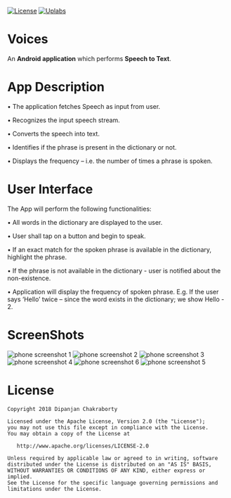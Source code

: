[![License](https://img.shields.io/github/license/blipinsk/StaggeredAnimationGroup.svg?style=flat)](https://www.apache.org/licenses/LICENSE-2.0)
[![Uplabs](https://img.shields.io/badge/Uplabs-Voices-brightgreen.svg?style=flat)](https://www.uplabs.com/posts/voices-open-source-apps)

# Voices
 An **Android application** which performs **Speech to Text**.
# App Description
• The application fetches Speech as input from user.

• Recognizes the input speech stream.

• Converts the speech into text.

• Identifies if the phrase is present in the dictionary or not.

• Displays the frequency – i.e. the number of times a phrase is spoken.

# User Interface
The App will perform the following functionalities:

• All words in the dictionary are displayed to the user.

• User shall tap on a button and begin to speak.

• If an exact match for the spoken phrase is available in the
dictionary, highlight the phrase.

• If the phrase is not available in the dictionary - user is notified
about the non-existence.

• Application will display the frequency of spoken phrase.
  E.g. If the user says ‘Hello’ twice – since the word exists in
  the dictionary; we show Hello - 2.

# ScreenShots
![phone screenshot 1](https://user-images.githubusercontent.com/9950220/43687742-58caec2e-98f8-11e8-8f61-081e4593de6d.jpg)
![phone screenshot 2](https://user-images.githubusercontent.com/9950220/43687743-590a7de4-98f8-11e8-9e89-4b90de069ea0.jpg)
![phone screenshot 3](https://user-images.githubusercontent.com/9950220/43687744-5947cc80-98f8-11e8-88ec-f932569148e3.jpg)
![phone screenshot 4](https://user-images.githubusercontent.com/9950220/43687745-59844e76-98f8-11e8-8739-cf2ff97b610c.jpg)
![phone screenshot 6](https://user-images.githubusercontent.com/9950220/43687741-588c9ce4-98f8-11e8-8803-0dad133360ae.jpg)
![phone screenshot 5](https://user-images.githubusercontent.com/9950220/43687746-59ccffb8-98f8-11e8-9319-b5ae4f9ffaa7.jpg)

# License

    Copyright 2018 Dipanjan Chakraborty

    Licensed under the Apache License, Version 2.0 (the "License");
    you may not use this file except in compliance with the License.
    You may obtain a copy of the License at

       http://www.apache.org/licenses/LICENSE-2.0

    Unless required by applicable law or agreed to in writing, software
    distributed under the License is distributed on an "AS IS" BASIS,
    WITHOUT WARRANTIES OR CONDITIONS OF ANY KIND, either express or implied.
    See the License for the specific language governing permissions and
    limitations under the License.

